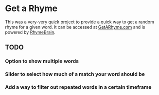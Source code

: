 # Get a Rhyme

This was a very-very quick project to provide a quick way to get a random rhyme for a given word. It can be accessed at [GetARhyme.com](https://getarhyme.com) and is powered by [RhymeBrain](https://rhymebrain.com).

## TODO

### Option to show multiple words

### Slider to select how much of a match your word should be

### Add a way to filter out repeated words in a certain timeframe
